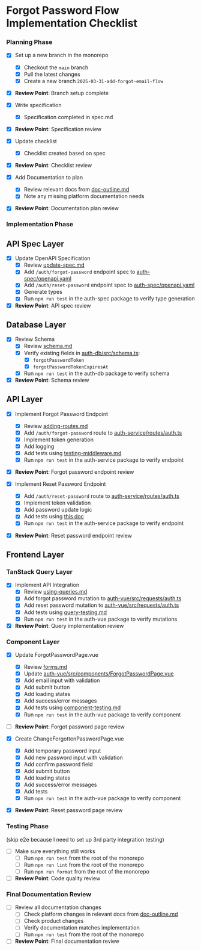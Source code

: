 # Forgot Password Flow Implementation Checklist

### Planning Phase

- [x] Set up a new branch in the monorepo
  - [x] Checkout the `main` branch
  - [x] Pull the latest changes
  - [x] Create a new branch `2025-03-31-add-forgot-email-flow`
- [x] **Review Point**: Branch setup complete

- [x] Write specification
  - [x] Specification completed in spec.md
- [x] **Review Point**: Specification review

- [x] Update checklist
  - [x] Checklist created based on spec
- [x] **Review Point**: Checklist review

- [x] Add Documentation to plan
  - [x] Review relevant docs from [doc-outline.md](/saflib/processes/doc-outline.md)
  - [x] Note any missing platform documentation needs
- [x] **Review Point**: Documentation plan review

### Implementation Phase

## API Spec Layer

- [x] Update OpenAPI Specification
  - [x] Review [update-spec.md](/saflib/openapi-specs/docs/03-updates.md)
  - [x] Add `/auth/forgot-password` endpoint spec to [auth-spec/openapi.yaml](/saflib/auth-spec/openapi.yaml)
  - [x] Add `/auth/reset-password` endpoint spec to [auth-spec/openapi.yaml](/saflib/auth-spec/openapi.yaml)
  - [x] Generate types
  - [x] Run `npm run test` in the auth-spec package to verify type generation
- [x] **Review Point**: API spec review

## Database Layer

- [x] Review Schema
  - [x] Review [schema.md](/saflib/drizzle-sqlite3/docs/02-schema.md)
  - [x] Verify existing fields in [auth-db/src/schema.ts](/saflib/auth-db/src/schema.ts):
    - [x] `forgotPasswordToken`
    - [x] `forgotPasswordTokenExpiresAt`
  - [x] Run `npm run test` in the auth-db package to verify schema
- [x] **Review Point**: Schema review

## API Layer

- [x] Implement Forgot Password Endpoint
  - [x] Review [adding-routes.md](/saflib/node-express/docs/02-adding-routes.md)
  - [x] Add `/auth/forgot-password` route to [auth-service/routes/auth.ts](/saflib/auth-service/routes/auth.ts)
  - [x] Implement token generation
  - [x] Add logging
  - [x] Add tests using [testing-middleware.md](/saflib/node-express-dev/docs/01-test-routes.md)
  - [x] Run `npm run test` in the auth-service package to verify endpoint
- [x] **Review Point**: Forgot password endpoint review

- [x] Implement Reset Password Endpoint
  - [x] Add `/auth/reset-password` route to [auth-service/routes/auth.ts](/saflib/auth-service/routes/auth.ts)
  - [x] Implement token validation
  - [x] Add password update logic
  - [x] Add tests using [this doc](/saflib/node-express-dev/docs/01-test-routes.md)
  - [x] Run `npm run test` in the auth-service package to verify endpoint
- [x] **Review Point**: Reset password endpoint review

## Frontend Layer

### TanStack Query Layer

- [x] Implement API Integration
  - [x] Review [using-queries.md](/saflib/vue-spa/docs/04-using-queries.md)
  - [x] Add forgot password mutation to [auth-vue/src/requests/auth.ts](/saflib/auth-vue/src/requests/auth.ts)
  - [x] Add reset password mutation to [auth-vue/src/requests/auth.ts](/saflib/auth-vue/src/requests/auth.ts)
  - [x] Add tests using [query-testing.md](/saflib/vue-spa-dev/docs/query-testing.md)
  - [x] Run `npm run test` in the auth-vue package to verify mutations
- [x] **Review Point**: Query implementation review

### Component Layer

- [x] Update ForgotPasswordPage.vue
  - [x] Review [forms.md](/saflib/vue-spa/docs/05-forms.md)
  - [x] Update [auth-vue/src/components/ForgotPasswordPage.vue](/saflib/auth-vue/src/components/ForgotPasswordPage.vue)
  - [x] Add email input with validation
  - [x] Add submit button
  - [x] Add loading states
  - [x] Add success/error messages
  - [x] Add tests using [component-testing.md](/saflib/vue-spa-dev/docs/component-testing.md)
  - [x] Run `npm run test` in the auth-vue package to verify component
- [ ] **Review Point**: Forgot password page review

- [x] Create ChangeForgottenPasswordPage.vue
  - [x] Add temporary password input
  - [x] Add new password input with validation
  - [x] Add confirm password field
  - [x] Add submit button
  - [x] Add loading states
  - [x] Add success/error messages
  - [x] Add tests
  - [x] Run `npm run test` in the auth-vue package to verify component
- [x] **Review Point**: Reset password page review

### Testing Phase

(skip e2e because I need to set up 3rd party integration testing)

- [ ] Make sure everything still works
  - [ ] Run `npm run test` from the root of the monorepo
  - [ ] Run `npm run lint` from the root of the monorepo
  - [ ] Run `npm run format` from the root of the monorepo
- [ ] **Review Point**: Code quality review

### Final Documentation Review

- [ ] Review all documentation changes
  - [ ] Check platform changes in relevant docs from [doc-outline.md](/saflib/processes/doc-outline.md)
  - [ ] Check product changes
  - [ ] Verify documentation matches implementation
  - [ ] Run `npm run test` from the root of the monorepo
- [ ] **Review Point**: Final documentation review
